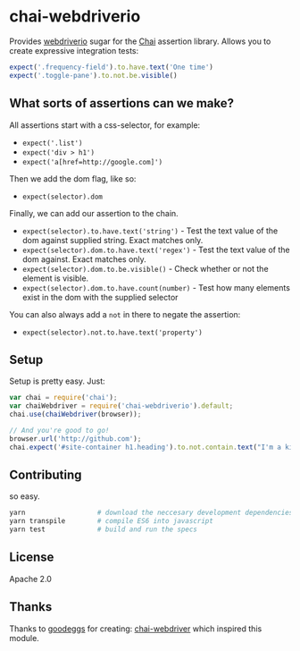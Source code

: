 # chai-webdriverio

Provides [webdriverio](https://npmjs.org/package/webdriverio) sugar for the [Chai](http://chaijs.com/) assertion library. Allows you to create expressive integration tests:

```javascript
expect('.frequency-field').to.have.text('One time')
expect('.toggle-pane').to.not.be.visible()
```

## What sorts of assertions can we make?

All assertions start with a css-selector, for example:

- `expect('.list')`
- `expect('div > h1')`
- `expect('a[href=http://google.com]')`

Then we add the dom flag, like so:

- `expect(selector).dom`

Finally, we can add our assertion to the chain.

- `expect(selector).to.have.text('string')` - Test the text value of the dom against supplied string. Exact matches only.
- `expect(selector).dom.to.have.text('regex')` - Test the text value of the dom against. Exact matches only.
- `expect(selector).dom.to.be.visible()` - Check whether or not the element is visible.
- `expect(selector).dom.to.have.count(number)` - Test how many elements exist in the dom with the supplied selector

You can also always add a `not` in there to negate the assertion:

- `expect(selector).not.to.have.text('property')`

## Setup

Setup is pretty easy. Just:

```javascript
var chai = require('chai');
var chaiWebdriver = require('chai-webdriverio').default;
chai.use(chaiWebdriver(browser));

// And you're good to go!
browser.url('http://github.com');
chai.expect('#site-container h1.heading').to.not.contain.text("I'm a kitty!");
```

## Contributing

so easy.

```bash
yarn                  # download the neccesary development dependencies
yarn transpile        # compile ES6 into javascript
yarn test             # build and run the specs
```

## License

Apache 2.0

## Thanks
Thanks to [goodeggs](https://github.com/goodeggs/) for creating: [chai-webdriver](https://github.com/marcodejongh/chai-webdriverio) which inspired this module.
